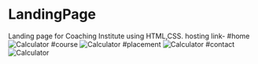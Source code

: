 # LandingPage
Landing page for Coaching Institute using HTML,CSS.
hosting link-
#home
![Calculator](https://github.com/BhargavSaiAkula/Calculator/assets/121541530/864c9a23-9680-47d8-a05c-fc5b5efe4148)
#course
![Calculator](https://github.com/BhargavSaiAkula/Calculator/assets/121541530/864c9a23-9680-47d8-a05c-fc5b5efe4148)
#placement
![Calculator](https://github.com/BhargavSaiAkula/Calculator/assets/121541530/864c9a23-9680-47d8-a05c-fc5b5efe4148)
#contact
![Calculator](https://github.com/BhargavSaiAkula/Calculator/assets/121541530/864c9a23-9680-47d8-a05c-fc5b5efe4148)
